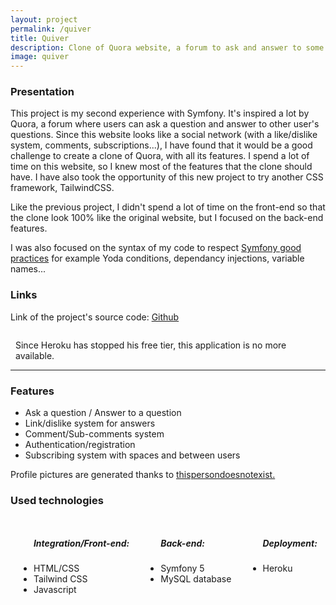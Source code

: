```yaml
---
layout: project
permalink: /quiver
title: Quiver
description: Clone of Quora website, a forum to ask and answer to some questions
image: quiver
---
```


<h3>Presentation</h3>
<p>This project is my second experience with Symfony. It's inspired a lot by Quora, a forum where users can ask a question and answer to other user's questions. Since this website looks like a social network (with a like/dislike system, comments, subscriptions...), I have found that it would be a good challenge to create a clone of Quora, with all its features. I spend a lot of time on this website, so I knew most of the features that the clone should have. I have also took the opportunity of this new project to try another CSS framework, TailwindCSS.</p>
<p>Like the previous project, I didn't spend a lot of time on the front-end so that the clone look 100% like the original website, but I focused on the back-end features. </p>
<p>I was also focused on the syntax of my code to respect <a href="https://symfony.com/doc/current/best_practices.html">Symfony good practices</a> for example Yoda conditions, dependancy injections, variable names...</p>
<h3>Links</h3>
<p>Link of the project's source code: <a href="https://github.com/AlexandreRavichandran/Quiver" target="_blank" class="icon brands fa-github"><span class="label">Github</span></a></p>  

<div style="display:flex;justify-content:center;margin-top:10px;margin-bottom:10px">
    <em style="margin-bottom:0px;margin-top:6px;margin-right:8px" class="fas fa-exclamation-triangle"></em>
    <p style="margin-bottom:0px;">Since Heroku has stopped his free tier, this application is no more available. </p>
</div>
<hr />
<h3> Features </h3>
<ul>
    <li>Ask a question / Answer to a question</li>
    <li>Link/dislike system for answers</li>
    <li>Comment/Sub-comments system</li>
    <li>Authentication/registration</li>
    <li>Subscribing system with spaces and between users</li>
</ul>

<p>Profile pictures are generated thanks to <a href="https://thispersondoesnotexist.com/">thispersondoesnotexist.</a></p>
<h3> Used technologies </h3>
<div style="display:flex;justify-content:space-around;flex-wrap:wrap;">
    <ul>
        <h5>Integration/Front-end:</h5>
        <li>HTML/CSS</li>
        <li>Tailwind CSS</li>
        <li>Javascript</li>
    </ul>
    <ul>
        <h5>Back-end:</h5>
        <li>Symfony 5</li>
        <li>MySQL database</li>
    </ul>
    <ul>
        <h5>Deployment:</h5>
        <li>Heroku</li>
    </ul>
</div>